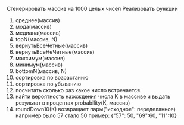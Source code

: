Сгенерировать массив на 1000 целых чисел
Реализовать функции
   1. среднее(массив)
   2. мода(массив)
   3. медиана(массив)
   4. topN(массив, N)
   5. вернутьВсеЧетные(массив)
   6. вернутьВсеНеЧетные(массив)
   7. максимум(массив)
   8. минимум(массив)
   9. bottomN(массив, N)
   10. сортировка по возрастанию
   11. сортировка по убыванию
   12. посчитать сколько раз какое число встречается.
   13. найти вероятность нахождения числа K в массиве и выдать результат в процентах
       probability(K, массив)
   14. roundDown10(K)
       возвращает пары("исходное": переделанное) например было 57 стало 50
       пример: {"57": 50, "69":60, "11":10}
       